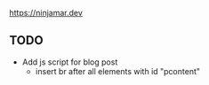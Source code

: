 https://ninjamar.dev


## TODO
- Add js script for blog post
  - insert br after all elements with id "pcontent"
